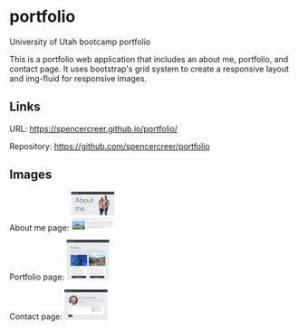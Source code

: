 # portfolio
University of Utah bootcamp portfolio

This is a portfolio web application that includes an about me, portfolio, and contact page. It uses bootstrap's grid system to create a responsive layout and img-fluid for responsive images.

## Links

URL: https://spencercreer.github.io/portfolio/

Repository: https://github.com/spencercreer/portfolio

## Images

About me page: 
<img src="media/about-me-page.PNG" alt="About me page" width= 15% height= 15%> 

Portfolio page: 
<img src="media/portfolio-page.PNG" alt="Portfolio page" width= 15% height= 15%>

Contact page: 
<img src="media/contact-page.PNG" alt="Contact page" width= 15% height= 15%> 

